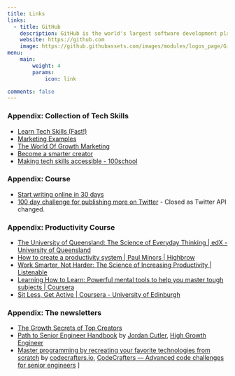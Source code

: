 ```yaml
---
title: Links
links:
  - title: GitHub
    description: GitHub is the world's largest software development platform.
    website: https://github.com
    image: https://github.githubassets.com/images/modules/logos_page/GitHub-Mark.png
menu:
    main: 
        weight: 4
        params:
            icon: link

comments: false
---
```


### Appendix: Collection of Tech Skills
* [Learn Tech Skills (Fast!)](https://hourups.com/)
* [Marketing Examples](https://marketingexamples.com/)
* [The World Of Growth Marketing](https://www.marketingexamined.com/)
* [Become a smarter creator](https://creatorscience.com/)
* [Making tech skills accessible - 100school](https://www.100school.com/)

### Appendix: Course
* [Start writing online in 30 days](https://www.ship30for30.com/)
* [100 day challenge for publishing more on Twitter](https://tweet100.com/) - Closed as Twitter API changed.

### Appendix: Productivity Course
* [The University of Queensland: The Science of Everyday Thinking | edX	- University of Queensland](https://www.edx.org/course/the-science-of-everyday-thinking)
* [How to create a productivity system | Paul Minors | Highbrow](https://gohighbrow.com/portfolio/how-to-create-a-productivity-system/)
* [Work Smarter, Not Harder: The Science of Increasing Productivity | Listenable](https://listenable.io/web/courses/123/work-smarter-not-harder-the-science-of-increasing-productivity/)
* [Learning How to Learn: Powerful mental tools to help you master tough subjects | Coursera](https://www.coursera.org/learn/learning-how-to-learn)
* [Sit Less, Get Active | Coursera - University of Edinburgh](https://www.coursera.org/learn/get-active)

### Appendix: The newsletters
* [The Growth Secrets of Top Creators](https://growthinreverse.com/)
* [Path to Senior Engineer Handbook](https://github.com/jordan-cutler/path-to-senior-engineer-handbook) by [Jordan Cutler](https://www.linkedin.com/in/jordancutler1/), [High Growth Engineer](https://read.highgrowthengineer.com/)
* [Master programming by recreating your favorite technologies from scratch](https://github.com/codecrafters-io/build-your-own-x) by [codecrafters.io](codecrafters.io), [CodeCrafters — Advanced code challenges for senior engineers](https://www.ycombinator.com/launches/Gh3-codecrafters-advanced-code-challenges-for-senior-engineers)
]
